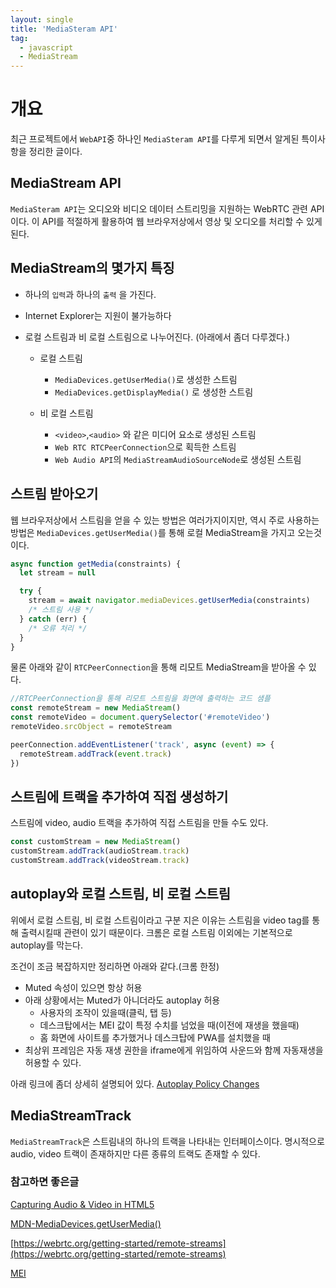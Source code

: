 ```yaml
---
layout: single
title: 'MediaSteram API'
tag:
  - javascript
  - MediaStream
---
```


# 개요

최근 프로젝트에서 `WebAPI`중 하나인 `MediaSteram API`를 다루게 되면서 알게된 특이사항을 정리한 글이다.

## MediaStream API

`MediaSteram API`는 오디오와 비디오 데이터 스트리밍을 지원하는 WebRTC 관련 API이다. 이 API를 적절하게 활용하여 웹 브라우저상에서 영상 및 오디오를 처리할 수 있게 된다.

## MediaStream의 몇가지 특징

- 하나의 `입력`과 하나의 `출력` 을 가진다.
- Internet Explorer는 지원이 불가능하다
- 로컬 스트림과 비 로컬 스트림으로 나누어진다. (아래에서 좀더 다루겠다.)

  - 로컬 스트림

    - `MediaDevices.getUserMedia()`로 생성한 스트림
    - `MediaDevices.getDisplayMedia()` 로 생성한 스트림

  - 비 로컬 스트림
    - `<video>`,`<audio>` 와 같은 미디어 요소로 생성된 스트림
    - `Web RTC RTCPeerConnection`으로 획득한 스트림
    - `Web Audio API`의 `MediaStreamAudioSourceNode`로 생성된 스트림

## 스트림 받아오기

웹 브라우저상에서 스트림을 얻을 수 있는 방법은 여러가지이지만, 역시 주로 사용하는 방법은 `MediaDevices.getUserMedia()`를 통해 로컬 MediaStream을 가지고 오는것이다.

```js
async function getMedia(constraints) {
  let stream = null

  try {
    stream = await navigator.mediaDevices.getUserMedia(constraints)
    /* 스트림 사용 */
  } catch (err) {
    /* 오류 처리 */
  }
}
```

물론 아래와 같이 `RTCPeerConnection`을 통해 리모트 MediaStream을 받아올 수 있다.

```js
//RTCPeerConnection을 통해 리모트 스트림을 화면에 출력하는 코드 샘플
const remoteStream = new MediaStream()
const remoteVideo = document.querySelector('#remoteVideo')
remoteVideo.srcObject = remoteStream

peerConnection.addEventListener('track', async (event) => {
  remoteStream.addTrack(event.track)
})
```

## 스트림에 트랙을 추가하여 직접 생성하기

스트림에 video, audio 트랙을 추가하여 직접 스트림을 만들 수도 있다.

```js
const customStream = new MediaStream()
customStream.addTrack(audioStream.track)
customStream.addTrack(videoStream.track)
```

## autoplay와 로컬 스트림, 비 로컬 스트림

위에서 로컬 스트림, 비 로컬 스트림이라고 구분 지은 이유는 스트림을 video tag를 통해 출력시킬때 관련이 있기 때문이다. 크롬은 로컬 스트림 이외에는 기본적으로 autoplay를 막는다.

조건이 조금 복잡하지만 정리하면 아래와 같다.(크롬 한정)

- Muted 속성이 있으면 항상 허용
- 아래 상황에서는 Muted가 아니더라도 autoplay 허용
  - 사용자의 조작이 있을때(클릭, 탭 등)
  - 데스크탑에서는 MEI 값이 특정 수치를 넘었을 때(이전에 재생을 했을때)
  - 홈 화면에 사이트를 추가했거나 데스크탑에 PWA를 설치했을 때
- 최상위 프레임은 자동 재생 권한을 iframe에게 위임하여 사운드와 함께 자동재생을 허용할 수 있다.

아래 링크에 좀더 상세히 설명되어 있다. [Autoplay Policy Changes](https://developers.google.com/web/updates/2017/09/autoplay-policy-changes)

## MediaStreamTrack

`MediaStreamTrack`은 스트림내의 하나의 트랙을 나타내는 인터페이스이다. 명시적으로 audio, video 트랙이 존재하지만 다른 종류의 트랙도 존재할 수 있다.

### 참고하면 좋은글

[Capturing Audio & Video in HTML5](https://www.html5rocks.com/ko/tutorials/getusermedia/intro/)

[MDN-MediaDevices.getUserMedia()](https://developer.mozilla.org/ko/docs/Web/API/MediaDevices/getUserMedia)

[https://webrtc.org/getting-started/remote-streams](https://webrtc.org/getting-started/remote-streams)

[MEI](https://developers.google.com/web/updates/2017/09/autoplay-policy-changes#mei)

